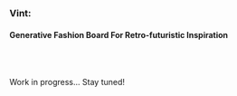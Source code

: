</br>

### Vint:
#### Generative Fashion Board For Retro-futuristic Inspiration
</br>
</br>

Work in progress... Stay tuned!
